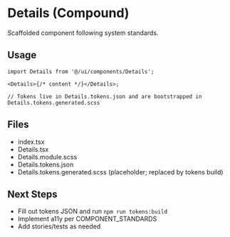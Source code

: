 # Details (Compound)

Scaffolded component following system standards.

## Usage

```tsx
import Details from '@/ui/components/Details';

<Details>{/* content */}</Details>;

// Tokens live in Details.tokens.json and are bootstrapped in Details.tokens.generated.scss
```

## Files

- index.tsx
- Details.tsx
- Details.module.scss
- Details.tokens.json
- Details.tokens.generated.scss (placeholder; replaced by tokens build)

## Next Steps

- Fill out tokens JSON and run `npm run tokens:build`
- Implement a11y per COMPONENT_STANDARDS
- Add stories/tests as needed
